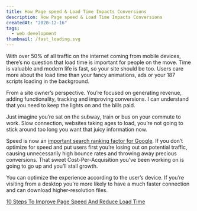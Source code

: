 ```yaml
---
title: How Page speed & Load Time Impacts Conversions
description: How Page speed & Load Time Impacts Conversions
createdAt: "2020-12-16"
tags:
  - web development
thumbnail: /fast_loading.svg
---
```


With over 50% of all traffic on the internet coming from mobile devices, there’s no question that load time is important for people on the move. Time is valuable and modern life is fast, so your site should be too. Users care more about the load time than your fancy animations, ads or your 187 scripts loading in the background.

<!-- ![mobile page speed](/mobile-page-speed-new-industry-benchmarks-01-21.png "image") -->
<!-- ![mobile page speed](@/assets/blog/mobile-page-speed-new-industry-benchmarks-01-21.png "image") -->

<v-img src="mobile-page-speed-new-industry-benchmarks-01-21.png" alt="Alt text"></v-img>

From a site owner’s perspective. You’re focused on generating revenue, adding functionality, tracking and improving conversions. I can understand that you need to keep the lights on and the bills paid.

Just imagine you’re sat on the subway, train or bus on your commute to work. Slow connection, websites taking ages to load, you’re not going to stick around too long you want that juicy information now.

Speed is now an [important search ranking factor for Google](https://developers.google.com/web/updates/2018/07/search-ads-speed). If you don’t optimize for speed and put users first you’re losing out on potential traffic, causing unnecessarily high bounce rates and throwing away precious conversions. That sweet Cost-Per-Acquisition you’ve been working on is going to go up and you’ll stall growth.

You can optimize the experience according to the user’s device. If you’re visiting from a desktop you’re more likely to have a much faster connection and can download higher-resolution files.

[10 Steps To Improve Page Speed And Reduce Load Time](/blog/steps-to-improve-page-speed-load-time/)
<!-- ![Fast Loading](@/assets/blog/fast_loading.svg "image") -->
<!-- <v-img src="code_review.svg" alt="Code Review"></v-img> -->
